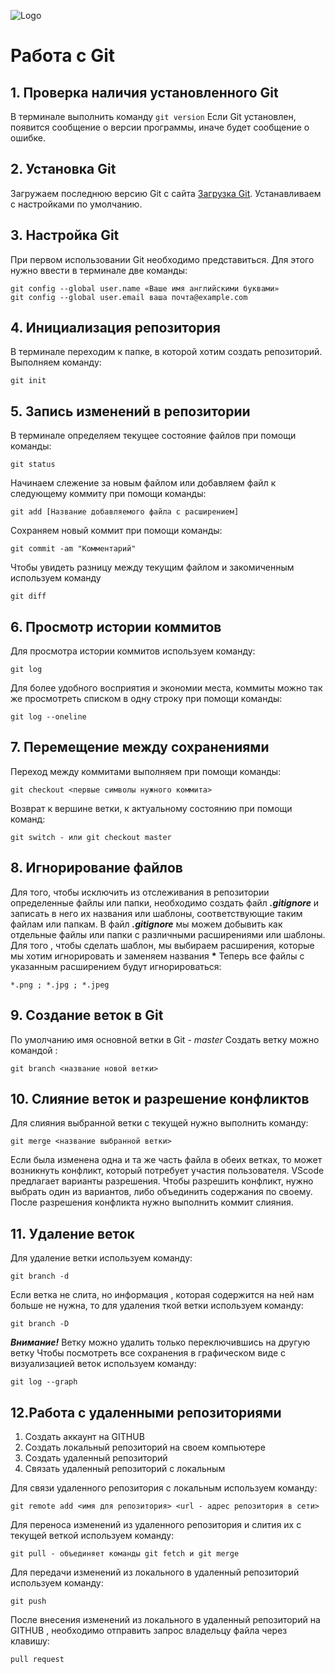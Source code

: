 ![Logo](logo_git_pic.jpg)
# Работа с Git
## 1. Проверка наличия установленного Git
В терминале выполнить команду `git version`
Если Git установлен, появится сообщение о версии программы, иначе будет сообщение о ошибке.
## 2. Установка Git
Загружаем последнюю версию Git с сайта [Загрузка Git](https://git-scm.com/downloads). 
Устанавливаем с настройками по умолчанию.
## 3.  Настройка Git
При первом использовании Git необходимо представиться. Для этого нужно ввести в терминале две команды: 
```
git config --global user.name «Ваше имя английскими буквами»
git config --global user.email ваша почта@example.com
```
## 4. Инициализация репозитория
В терминале переходим к папке, в которой хотим создать репозиторий. Выполняем команду:
```
git init
```
## 5. Запись изменений в репозитории
В терминале определяем текущее состояние файлов при помощи команды:
```
git status
```
Начинаем слежение за новым файлом или добавляем файл к следующему коммиту при помощи команды: 
```
git add [Название добавляемого файла с расширением]
```
Сохраняем новый коммит при помощи команды:
```
git commit -am "Комментарий"
```
Чтобы увидеть разницу между текущим файлом и закомиченным используем команду
```
git diff
```
## 6. Просмотр истории коммитов
Для просмотра истории коммитов используем команду:
```
git log
```
Для более удобного восприятия и экономии места, коммиты можно так же просмотреть списком в одну строку при помощи команды:
```
git log --oneline
```
## 7. Перемещение между сохранениями 
Переход между коммитами выполняем при помощи команды:
```
git checkout <первые символы нужного коммита>
```
Возврат к вершине ветки, к актуальному состоянию при помощи команд: 
```
git switch - или git checkout master
```
## 8. Игнорирование файлов
Для того, чтобы исключить из отслеживания в репозитории определенные файлы или папки, необходимо создать файл ***.gitignore*** и записать в него их названия или шаблоны, соответствующие таким файлам или папкам.
В файл ***.gitignore*** мы можем добывить как отдельные файлы или папки с различными расширениями или шаблоны.
Для того , чтобы сделать шаблон, мы выбираем расширения, которые мы хотим игнорировать и заменяем названия __*__ 
Теперь все файлы с указанным расширением будут игнорироваться: 
```
*.png ; *.jpg ; *.jpeg 
```
## 9. Создание веток в Git
По умолчанию имя основной ветки в Git - *master*
Создать ветку можно командой :
```
git branch <название новой ветки>
```
## 10. Слияние веток и разрешение конфликтов
Для слияния выбранной ветки с текущей нужно выполнить команду:
```
git merge <название выбранной ветки>
```
Если была изменена одна и та же часть файла в обеих ветках, то может возникнуть конфликт, который потребует участия пользователя.
VScode предлагает варианты разрешения.
Чтобы разрешить конфликт, нужно выбрать один из вариантов, либо объединить содержания по своему.
После разрешения конфликта нужно выполнить коммит слияния.
## 11. Удаление веток 
Для удаление ветки используем команду:
```
git branch -d
```
Если ветка не слита, но информация , которая содержится на ней нам больше не нужна, то для удаления ткой ветки используем команду:
```
git branch -D
```
___Внимание!___ Ветку можно удалить только переключившись на другую ветку
Чтобы посмотреть все сохранения в графическом виде с визуализацией веток используем команду:
```
git log --graph
```
## 12.Работа с удаленными репозиториями
1. Создать аккаунт на GITHUB
2. Создать локальный репозиторий на своем компьютере
3. Создать удаленный репозиторий
4. Связать удаленный репозиторий с локальным

Для связи удаленного репозитория с локальным используем команду:
```
git remote add <имя для репозитория> <url - адрес репозитория в сети>
```
Для переноса изменений из удаленного репозитория и слития их с текущей веткой используем команду:
```
git pull - объединяет команды git fetch и git merge
```
Для передачи изменений из локального в удаленный репозиторий используем команду:
```
git push
```
После внесения изменений из локального в удаленный репозиторий на GITHUB , необходимо отправить запрос владельцу файла через клавишу:
```
pull request
```




